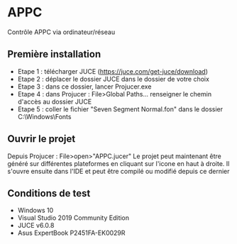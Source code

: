 # APPC
 Contrôle APPC via ordinateur/réseau

## Première installation

 - Etape 1 : télécharger JUCE (https://juce.com/get-juce/download)
 - Etape 2 : déplacer le dossier JUCE dans le dossier de votre choix
 - Etape 3 : dans ce dossier, lancer Projucer.exe
 - Etape 4 : dans Projucer : File>Global Paths... renseigner le chemin d'accès au dossier JUCE
 - Etape 5 : coller le fichier "Seven Segment Normal.fon" dans le dossier C:\Windows\Fonts
 
## Ouvrir le projet

Depuis Projucer : File>open>"APPC.jucer"
Le projet peut maintenant être généré sur différentes plateformes en cliquant sur l'icone en haut à droite.
Il s'ouvre ensuite dans l'IDE et peut être compilé ou modifié depuis ce dernier

## Conditions de test

- Windows 10
- Visual Studio 2019 Community Edition
- JUCE v6.0.8
- Asus ExpertBook P2451FA-EK0029R
